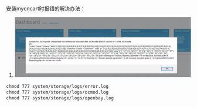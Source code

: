 

安装mycncart时报错的解决办法：

1. ![](/assets/eJRg9.png)

```
chmod 777 system/storage/logs/error.log
chmod 777 system/storage/logs/ocmod.log
chmod 777 system/storage/logs/openbay.log
```



